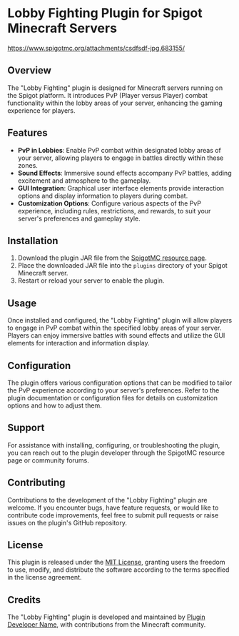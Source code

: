 # Lobby Fighting Plugin for Spigot Minecraft Servers

https://www.spigotmc.org/attachments/csdfsdf-jpg.683155/

## Overview
The "Lobby Fighting" plugin is designed for Minecraft servers running on the Spigot platform. It introduces PvP (Player versus Player) combat functionality within the lobby areas of your server, enhancing the gaming experience for players.

## Features
- **PvP in Lobbies**: Enable PvP combat within designated lobby areas of your server, allowing players to engage in battles directly within these zones.
- **Sound Effects**: Immersive sound effects accompany PvP battles, adding excitement and atmosphere to the gameplay.
- **GUI Integration**: Graphical user interface elements provide interaction options and display information to players during combat.
- **Customization Options**: Configure various aspects of the PvP experience, including rules, restrictions, and rewards, to suit your server's preferences and gameplay style.

## Installation
1. Download the plugin JAR file from the [SpigotMC resource page]([https://www.spigotmc.org/resources/%E2%9A%94%EF%B8%8F-lobby-fighting-%E2%9A%94%EF%B8%8F-pvp-in-all-your-lobbies-amazing-sounds-and-gui.99813/](https://www.spigotmc.org/resources/%E2%9A%94%EF%B8%8F-lobby-fighting-%E2%9A%94%EF%B8%8F-pvp-in-all-your-lobbies-amazing-sounds-and-gui.99813/download?version=440831)).
2. Place the downloaded JAR file into the `plugins` directory of your Spigot Minecraft server.
3. Restart or reload your server to enable the plugin.

## Usage
Once installed and configured, the "Lobby Fighting" plugin will allow players to engage in PvP combat within the specified lobby areas of your server. Players can enjoy immersive battles with sound effects and utilize the GUI elements for interaction and information display.

## Configuration
The plugin offers various configuration options that can be modified to tailor the PvP experience according to your server's preferences. Refer to the plugin documentation or configuration files for details on customization options and how to adjust them.

## Support
For assistance with installing, configuring, or troubleshooting the plugin, you can reach out to the plugin developer through the SpigotMC resource page or community forums.

## Contributing
Contributions to the development of the "Lobby Fighting" plugin are welcome. If you encounter bugs, have feature requests, or would like to contribute code improvements, feel free to submit pull requests or raise issues on the plugin's GitHub repository.

## License
This plugin is released under the [MIT License](LICENSE), granting users the freedom to use, modify, and distribute the software according to the terms specified in the license agreement.

## Credits
The "Lobby Fighting" plugin is developed and maintained by [Plugin Developer Name](https://example.com), with contributions from the Minecraft community.
